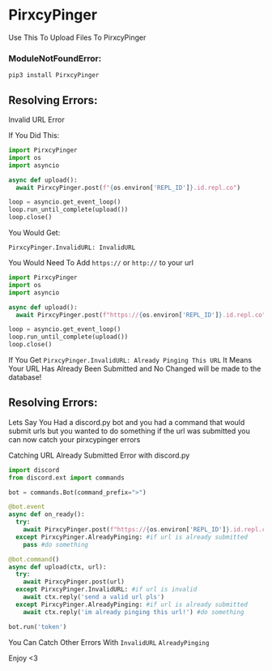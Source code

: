 # PirxcyPinger
Use This To Upload Files To PirxcyPinger


### ModuleNotFoundError:
``pip3 install PirxcyPinger``

## Resolving Errors:

Invalid URL Error

If You Did This:
```python
import PirxcyPinger
import os
import asyncio

async def upload():
  await PirxcyPinger.post(f"{os.environ['REPL_ID']}.id.repl.co")

loop = asyncio.get_event_loop()
loop.run_until_complete(upload())
loop.close()
```
You Would Get:

``PirxcyPinger.InvalidURL: InvalidURL``

You Would Need To Add `https://` or `http://` to your url
```python
import PirxcyPinger
import os
import asyncio

async def upload():
  await PirxcyPinger.post(f"https://{os.environ['REPL_ID']}.id.repl.co")

loop = asyncio.get_event_loop()
loop.run_until_complete(upload())
loop.close()
```

If You Get ``PirxcyPinger.InvalidURL: Already Pinging This URL``
It Means Your URL Has Already Been Submitted and No Changed will be made to the database!

## Resolving Errors:

Lets Say You Had a discord.py bot and you had a command that would submit urls but you wanted to do something if the url was submitted 
you can now catch your pirxcypinger errors

Catching URL Already Submitted Error with discord.py

```python
import discord
from discord.ext import commands

bot = commands.Bot(command_prefix=">")

@bot.event
async def on_ready():
  try:
    await PirxcyPinger.post(f"https://{os.environ['REPL_ID']}.id.repl.co")
  except PirxcyPinger.AlreadyPinging: #if url is already submitted
    pass #do something

@bot.command()
async def upload(ctx, url):
  try:
    await PirxcyPinger.post(url)
  except PirxcyPinger.InvalidURL: #if url is invalid
    await ctx.reply('send a valid url pls')
  except PirxcyPinger.AlreadyPinging: #if url is already submitted
    await ctx.reply('im already pinging this url!') #do something

bot.run('token')
```
You Can Catch Other Errors With `InvalidURL` `AlreadyPinging`

Enjoy <3
